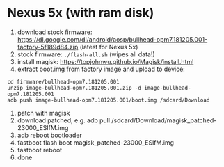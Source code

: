 Nexus 5x (with ram disk)
========================

1. download stock firmware: https://dl.google.com/dl/android/aosp/bullhead-opm7.181205.001-factory-5f189d84.zip (latest for Nexus 5x)
1. stock firmware: `./flash-all.sh` (wipes all data!)
1. install magisk: https://topjohnwu.github.io/Magisk/install.html
1. extract boot.img from factory image and upload to device:
 ```
 cd firmware/bullhead-opm7.181205.001
 unzip image-bullhead-opm7.181205.001.zip -d image-bullhead-opm7.181205.001
 adb push image-bullhead-opm7.181205.001/boot.img /sdcard/Download
 ```
1. patch with magisk
1. download patched, e.g.  adb pull /sdcard/Download/magisk_patched-23000_ESlfM.img
1. adb reboot bootloader
1. fastboot flash boot magisk_patched-23000_ESlfM.img
1. fastboot reboot
1. done
